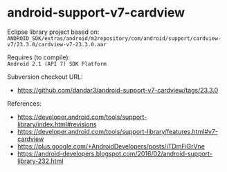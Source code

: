 android-support-v7-cardview
===========================

Eclipse library project based on:<br/>
`ANDROID_SDK/extras/android/m2repository/com/android/support/cardview-v7/23.3.0/cardview-v7-23.3.0.aar`

Requires (to compile):<br/>
`Android 2.1 (API 7) SDK Platform`

Subversion checkout URL:<br/>
* https://github.com/dandar3/android-support-v7-cardview/tags/23.3.0

References:<br/>
* https://developer.android.com/tools/support-library/index.html#revisions
* https://developer.android.com/tools/support-library/features.html#v7-cardview
* https://plus.google.com/+AndroidDevelopers/posts/iTDmFiGrVne
* https://android-developers.blogspot.com/2016/02/android-support-library-232.html